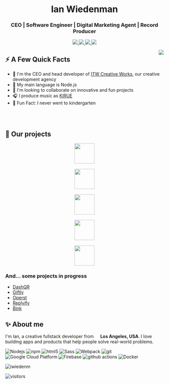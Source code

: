 
<h1 align="center">Ian Wiedenman</h1>
<h3 align="center">CEO | Software Engineer | Digital Marketing Agent | Record Producer</h3>

<p align="center">
  <a href="https://www.linkedin.com/in/ian-wiedenman/">
    <img src="https://img.shields.io/badge/linkedin-%230077B5.svg?&style=for-the-badge&logo=linkedin&logoColor=white">
  </a>
  <a href="https://www.twitter.com/kiruemusic">
    <img src="https://img.shields.io/badge/twitter-%231DA1F2.svg?&style=for-the-badge&logo=twitter&logoColor=white">
  </a>
  <a href="https://www.instagram.com/kiruemusic/">
    <img src="https://img.shields.io/badge/instagram-%23E4405F.svg?&style=for-the-badge&logo=instagram&logoColor=white">
  </a> 
  <a href="https://dev.to/iwiedenm">
    <img src="https://img.shields.io/badge/DEV.TO-%230A0A0A.svg?&style=for-the-badge&logo=dev-dot-to&logoColor=white">
  </a>
</p>

<img align="right" src="https://media1.giphy.com/media/13HgwGsXF0aiGY/giphy.gif" />

<h2>⚡️ A Few Quick Facts</h2>

- 🏰 I'm the CEO and head developer of <a href="https://itwcreativeworks.com">ITW Creative Works</a>, our creative development agency
- 🌱 My main language is Node.js
- 💞️ I'm looking to collaborate on innovative and fun projects
- 🎧 I produce music as <a href="https://kiruemusic.com">KIRUE</a>
- 🎉 Fun Fact: I never went to kindergarten
<br>
<br>

<h2>🦄 Our projects</h2>

<p align="center">
  <a href="https://somiibo.com">
    <img src="https://cdn.itwcreativeworks.com/assets/somiibo/images/logo/somiibo-combomark-blue-x.svg" height="64px">
  </a>
  <br>  <br>
  <a href="https://slapform.com">
    <img src="https://cdn.itwcreativeworks.com/assets/slapform/images/logo/slapform-combomark-multi-x.svg" height="64px">
  </a> 
  <br>  <br>
  <a href="https://proxifly.com">
    <img src="https://cdn.itwcreativeworks.com/assets/proxifly/images/logo/proxifly-combomark-black-x.svg" height="64px">
  </a> 
  <br>  <br>
  <a href="https://optiic.dev">
    <img src="https://cdn.itwcreativeworks.com/assets/optiic/images/logo/optiic-combomark-black-x.svg" height="64px">
  </a>   
  <br>  <br>
  <a href="https://sniips.com">
    <img src="https://cdn.itwcreativeworks.com/assets/sniips/images/logo/sniips-combomark-black-x.svg" height="64px">
  </a> 
</p>

### And... some projects in progress
- [DashQR](https://dashqr.app)
- [Giftly](https://giftly.app)
- [Operst](https://operstagency.com)
- [Replyify](https://replyify.app)
- [Bink](https://bink.to)


<h2>✨ About me</h2>
<p>I'm Ian, a creative fullstack developer from <img src="https://cdn-icons-png.flaticon.com/512/197/197484.png" width="13"/> <b>Los Angeles, USA</b>. I love building apps and products that help people solve real-world problems.</p>

<p>
  <img alt="Nodejs" src="https://img.shields.io/badge/-Nodejs-43853d?style=for-the-badge&logo=Node.js&logoColor=white" />
  <img alt="npm" src="https://img.shields.io/badge/-NPM-CB3837?style=for-the-badge&logo=npm&logoColor=white" />
  <img alt="html5" src="https://img.shields.io/badge/-HTML5-E34F26?style=for-the-badge&logo=html5&logoColor=white" />
  <img alt="Sass" src="https://img.shields.io/badge/-Sass-CC6699?style=for-the-badge&logo=sass&logoColor=white" />
  <img alt="Webpack" src="https://img.shields.io/badge/-Webpack-8DD6F9?style=for-the-badge&logo=webpack&logoColor=white&text=white" /> 
  <img alt="git" src="https://img.shields.io/badge/-Git-F05032?style=for-the-badge&logo=git&logoColor=white" />
  <img alt="Google Cloud Platform" src="https://img.shields.io/badge/-Google_Cloud_Platform-1a73e8?style=for-the-badge&logo=google-cloud&logoColor=white" />
  <img alt="Firebase" src="https://img.shields.io/badge/Firebase-039BE5?style=for-the-badge&logo=Firebase&logoColor=white" />
  <img alt="github actions" src="https://img.shields.io/badge/-Github_Actions-2088FF?style=for-the-badge&logo=github-actions&logoColor=white" />
  <img alt="Docker" src="https://img.shields.io/badge/-Docker-46a2f1?style=for-the-badge&logo=docker&logoColor=white" />
</p>

<img src="https://github-readme-stats.vercel.app/api?username=iwiedenm&show_icons=true&count_private=true" alt="iwiedenm" />

<p><img src="https://visitor-badge.glitch.me/badge?page_id=iwiedenm.iwiedenm" alt="visitors"></p>

